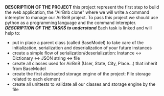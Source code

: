******DESCRIPTION OF THE PROJECT******
this project represent the first step to build the web application, the "AirBnb clone" where we will write a command interepter to manage our AirBnB project.
To pass this project we should use python as a programming language and the command interepter.
*****DESCRIPTION OF THE TASKS to understand*****
Each task is linked and will help to:

* put in place a parent class (called BaseModel) to take care of the initialization, serialization and deserialization of your future instances
* create a simple flow of serialization/deserialization: Instance <-> Dictionary <-> JSON string <-> file
* create all classes used for AirBnB (User, State, City, Place…) that inherit from BaseModel
* create the first abstracted storage engine of the project: File storage related to each element
* create all unittests to validate all our classes and storage engine by the file
